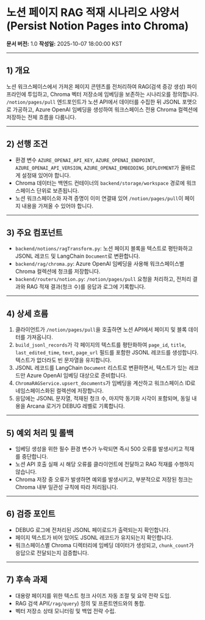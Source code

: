 # 노션 페이지 RAG 적재 시나리오 사양서 (Persist Notion Pages into Chroma)
**문서 버전:** 1.0
**작성일:** 2025-10-07 18:00:00 KST

---

## 1) 개요
노션 워크스페이스에서 가져온 페이지 콘텐츠를 전처리하여 RAG(검색 증강 생성) 파이프라인에 투입하고, Chroma 벡터 저장소에 임베딩을 보존하는 시나리오를 정의합니다. `/notion/pages/pull` 엔드포인트가 노션 API에서 데이터를 수집한 뒤 JSONL 포맷으로 가공하고, Azure OpenAI 임베딩을 생성하여 워크스페이스 전용 Chroma 컬렉션에 저장하는 전체 흐름을 다룹니다.

---

## 2) 선행 조건
- 환경 변수 `AZURE_OPENAI_API_KEY`, `AZURE_OPENAI_ENDPOINT`, `AZURE_OPENAI_API_VERSION`, `AZURE_OPENAI_EMBEDDING_DEPLOYMENT`가 올바르게 설정돼 있어야 합니다.
- Chroma 데이터는 백엔드 컨테이너의 `backend/storage/workspace` 경로에 워크스페이스 단위로 보존됩니다.
- 노션 워크스페이스와 자격 증명이 이미 연결돼 있어 `/notion/pages/pull`이 페이지 내용을 가져올 수 있어야 합니다.

---

## 3) 주요 컴포넌트
- `backend/notions/ragTransform.py`: 노션 페이지 블록을 텍스트로 평탄화하고 JSONL 레코드 및 LangChain `Document`로 변환합니다.
- `backend/rag/chroma.py`: Azure OpenAI 임베딩을 사용해 워크스페이스별 Chroma 컬렉션에 청크를 저장합니다.
- `backend/routers/notion.py`: `/notion/pages/pull` 요청을 처리하고, 전처리 결과와 RAG 적재 결과(청크 수)를 응답과 로그에 기록합니다.

---

## 4) 상세 흐름
1. 클라이언트가 `/notion/pages/pull`을 호출하면 노션 API에서 페이지 및 블록 데이터를 가져옵니다.
2. `build_jsonl_records`가 각 페이지의 텍스트를 평탄화하여 `page_id`, `title`, `last_edited_time`, `text`, `page_url` 필드를 포함한 JSONL 레코드를 생성합니다. 텍스트가 없더라도 빈 문자열을 유지합니다.
3. JSONL 레코드를 LangChain `Document` 리스트로 변환하면서, 텍스트가 있는 레코드만 Azure OpenAI 임베딩 대상으로 준비합니다.
4. `ChromaRAGService.upsert_documents`가 임베딩을 계산하고 워크스페이스 ID로 네임스페이스화된 컬렉션에 저장합니다.
5. 응답에는 JSONL 문자열, 적재된 청크 수, 마지막 동기화 시각이 포함되며, 동일 내용을 Arcana 로거가 DEBUG 레벨로 기록합니다.

---

## 5) 예외 처리 및 롤백
- 임베딩 생성을 위한 필수 환경 변수가 누락되면 즉시 500 오류를 발생시키고 적재를 중단합니다.
- 노션 API 호출 실패 시 해당 오류를 클라이언트에 전달하고 RAG 적재를 수행하지 않습니다.
- Chroma 저장 중 오류가 발생하면 예외를 발생시키고, 부분적으로 저장된 청크는 Chroma 내부 일관성 규칙에 따라 처리됩니다.

---

## 6) 검증 포인트
- DEBUG 로그에 전처리된 JSONL 페이로드가 출력되는지 확인합니다.
- 페이지 텍스트가 비어 있어도 JSONL 레코드가 유지되는지 확인합니다.
- 워크스페이스별 Chroma 디렉터리에 임베딩 데이터가 생성되고, `chunk_count`가 응답으로 전달되는지 검증합니다.

---

## 7) 후속 과제
- 대용량 페이지를 위한 텍스트 청크 사이즈 자동 조절 및 요약 전략 도입.
- RAG 검색 API(`/rag/query`) 정의 및 프론트엔드와의 통합.
- 벡터 저장소 상태 모니터링 및 백업 전략 수립.
